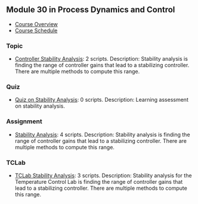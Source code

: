 ## Module 30 in Process Dynamics and Control
- [Course Overview](https://apmonitor.com/pdc)
- [Course Schedule](https://apmonitor.com/pdc/index.php/Main/CourseSchedule)
### Topic
- [Controller Stability Analysis](https://www.apmonitor.com/pdc/index.php/Main/StabilityAnalysis): 2 scripts. Description: Stability analysis is finding the range of controller gains that lead to a stabilizing controller. There are multiple methods to compute this range.
### Quiz
- [Quiz on Stability Analysis](https://www.apmonitor.com/pdc/index.php/Main/QuizStabilityAnalysis): 0 scripts. Description: Learning assessment on stability analysis.
### Assignment
- [Stability Analysis](https://www.apmonitor.com/pdc/index.php/Main/StabilityAnalysisExercises): 4 scripts. Description: Stability analysis is finding the range of controller gains that lead to a stabilizing controller. There are multiple methods to compute this range.
### TCLab
- [TCLab Stability Analysis](https://www.apmonitor.com/pdc/index.php/Main/TCLabStabilityAnalysis): 3 scripts. Description: Stability analysis for the Temperature Control Lab is finding the range of controller gains that lead to a stabilizing controller. There are multiple methods to compute this range.
